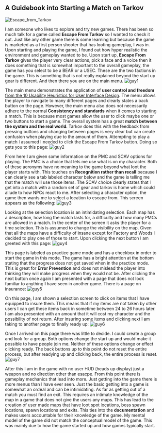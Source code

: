 
## A Guidebook into Starting a Match on Tarkov

![Escape_from_Tarkov](https://github.com/ChicoState/ux-personal-portfolio-Hayat-White/assets/33682739/15201a97-2301-45ee-ad6c-ffb492c62a6d)

I am someone who likes to explore and try new games. There has been so much talk for a game called **Escape From Tarkov** so I wanted to check it out. Just like any other game there is some learning but because the game is marketed as a first person shooter that has looting gameplay, I was in. Upon starting and playing the game, I found out how hyper realistic the environment and gameplay wanted to be.
Upon start up, **Escape From Tarkov** gives the player very clear actions, pick a face and a voice then it does something that is somewhat important to the overall gameplay, the game has you select to be a BEAR or a USEC. These are the two factions in the game. This is something that is not really explained beyond the start up gear is different. And then there you are on the main menu. 
![guy1](https://github.com/ChicoState/ux-personal-portfolio-Hayat-White/assets/33682739/0c8d28fa-3283-40a9-bca0-b18cc4ecf192)

The main menu demonstrates the application of **user control and freedom** [from the 10 Usability Heuristics for User Interface Design](https://www.nngroup.com/articles/ten-usability-heuristics/). The menu allows the player to navigate to many different pages and clearly states a back button on the page. However, the main menu also does not necessarily adhere to the normal **Consistency and standards** when it comes to starting a match. This is because most games allow the user to click maybe one or two buttons to start a game. The overall system has a great **match between the system and the real world**. Tarkov does this with the feedback from pressing buttons and changing between pages is very clear but can create confusion when playing due to the amount of them. Attempting to play a match I assumed I needed to click the Escape From Tarkov button. Doing so gets you to this page:
![guy2](https://github.com/ChicoState/ux-personal-portfolio-Hayat-White/assets/33682739/882a39f0-4575-4908-8684-22e8dd7d2147)

From here I am given some information on the PMC and SCAV options for playing. The PMC is a choice that lets me use what is on my character. Both of these acronyms have no meaning to the game beyond what loot the player starts with. This touches on **Recognition rather than recall** because I can clearly see a tab labeled character below and the game is telling me that the match will use those items. The SCAV choice clearly states that I get into a match with a random set of gear and tarkov is home which could allude to how NPCs react to me. After selecting a character option, the game then wants me to select a location to escape from. This screen appears as the following:
![guy3](https://github.com/ChicoState/ux-personal-portfolio-Hayat-White/assets/33682739/ae7384d0-8715-46b8-8078-425afc875cc6)

Looking at the selection location is an intimidating selection. Each map has a description, how long the match lasts for, a difficulty and how many PMCs are allowed in a match. In the center of the screen it asks the player for a time selection. This is assumed to change the visibility on the map. Given that all the maps have a difficulty of insane except for Factory and Woods I decided to play one of those to start. Upon clicking the next button I am greeted with this page:
![guy4](https://github.com/ChicoState/ux-personal-portfolio-Hayat-White/assets/33682739/50427344-f53d-414f-bbc6-780bf9bf604e)

This page is labeled as practice game mode and has a checkbox in order to start the game in this mode. The game has a bright attention at the bottom stating that the progress does not get saved when in the practice mode. This is great for **Error Prevention** and does not mislead the player into thinking they will make progress when they would not be. After clicking the next button once again I am presented with a page that does not look familiar to anything I have seen in another game. There is a page on insurance:
![guy5](https://github.com/ChicoState/ux-personal-portfolio-Hayat-White/assets/33682739/66bb1f1c-14f7-4971-b0a1-243dbcb406b5)

On this page, I am shown a selection screen to click on items that I have equipped to insure them. This means that if my items are not taken by other users I can get these items back in sometime between 24 to 26 hours later. I am also presented with an amount that it will cost my character and the possibility of not return. After insuring some items and clicking next I am taking to another page to finally ready up:
![guy6](https://github.com/ChicoState/ux-personal-portfolio-Hayat-White/assets/33682739/26402da1-6fce-4434-9b83-03a7f7564865)

Once I arrived on this page there was little to decide. I could create a group and look for a group. Both options change the start up and would make it possible to have people join me. Neither of these options change or effect clicking ready. The back buttons up to this point do not reset the entire process, but after readying up and clicking back, the entire process is reset. 
![guy7](https://github.com/ChicoState/ux-personal-portfolio-Hayat-White/assets/33682739/ceff5d95-3b2b-468a-aa0e-f408fc19db42)


After this I am in the game with no user HUD (heads up display) just a weapon and no direction other than esacpe. From this point there is gameplay mechanics that lead into more. Just getting into the game there is more menus than I have ever seen. Just the basic getting into a game is somewhat an ordeal and can be intimidating. As far as getting out of a match you must find an exit. This requires an intimate knowledge of the map in a game that does not give the users any maps. This has lead to the creation of user made maps that have loot spot locations, boss spawn locations, spawn locations and exits. This ties into the **documentation** and makes users accountable for their knowledge of the game. My mental model of the game did not match the conceptual model of the game. This was mainly due to how the game started up and how games typically start.
